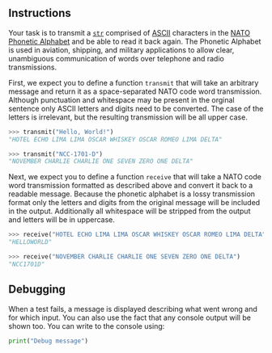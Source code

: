 ## Instructions

Your task is to transmit a [`str`][str] comprised of [ASCII][ascii] characters in the [NATO Phonetic Alphabet][nato] and be able to read it back again. The Phonetic Alphabet is used in aviation, shipping, and military applications to allow clear, unambiguous communication of words over telephone and radio transmissions.

First, we expect you to define a function `transmit` that will take an arbitrary message and return it as a space-separated NATO code word transmission. Although punctuation and whitespace may be present in the orginal sentence only ASCII letters and digits need to be converted. The case of the letters is irrelevant, but the resulting transmission will be all upper case.

```python
>>> transmit("Hello, World!")
"HOTEL ECHO LIMA LIMA OSCAR WHISKEY OSCAR ROMEO LIMA DELTA"

>>> transmit("NCC-1701-D")
"NOVEMBER CHARLIE CHARLIE ONE SEVEN ZERO ONE DELTA"
```

Next, we expect you to define a function `receive` that will take a NATO code word transmission formatted as described above and convert it back to a readable message. Because the phonetic alphabet is a lossy transmission format only the letters and digits from the original message will be included in the output. Additionally all whitespace will be stripped from the output and letters will be in uppercase.

```python
>>> receive("HOTEL ECHO LIMA LIMA OSCAR WHISKEY OSCAR ROMEO LIMA DELTA")
"HELLOWORLD"

>>> receive("NOVEMBER CHARLIE CHARLIE ONE SEVEN ZERO ONE DELTA")
"NCC1701D"
```

## Debugging

When a test fails, a message is displayed describing what went wrong and for which input. You can also use the fact that any console output will be shown too. You can write to the console using:

```python
print("Debug message")
```

[str]: https://docs.python.org/3/library/stdtypes.html#text-sequence-type-str
[ascii]: https://en.wikipedia.org/wiki/ASCII
[nato]: https://en.wikipedia.org/wiki/NATO_phonetic_alphabet#
